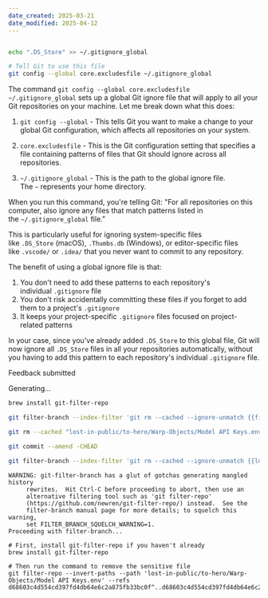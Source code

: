```yaml
---
date_created: 2025-03-21
date_modified: 2025-04-12
---
```


```bash

echo ".DS_Store" >> ~/.gitignore_global

# Tell Git to use this file 
git config --global core.excludesfile ~/.gitignore_global
```

The command `git config --global core.excludesfile ~/.gitignore_global` sets up a global Git ignore file that will apply to all your Git repositories on your machine. Let me break down what this does:

1. `git config --global` - This tells Git you want to make a change to your global Git configuration, which affects all repositories on your system.
    
2. `core.excludesfile` - This is the Git configuration setting that specifies a file containing patterns of files that Git should ignore across all repositories.
    
3. `~/.gitignore_global` - This is the path to the global ignore file. The `~` represents your home directory.
    

When you run this command, you're telling Git: "For all repositories on this computer, also ignore any files that match patterns listed in the `~/.gitignore_global` file."

This is particularly useful for ignoring system-specific files like `.DS_Store` (macOS), `.Thumbs.db` (Windows), or editor-specific files like `.vscode/` or `.idea/` that you never want to commit to any repository.

The benefit of using a global ignore file is that:

1. You don't need to add these patterns to each repository's individual `.gitignore` file
2. You don't risk accidentally committing these files if you forget to add them to a project's `.gitignore`
3. It keeps your project-specific `.gitignore` files focused on project-related patterns

In your case, since you've already added `.DS_Store` to this global file, Git will now ignore all `.DS_Store` files in all your repositories automatically, without you having to add this pattern to each repository's individual `.gitignore` file.

Feedback submitted

Generating...

```bash
brew install git-filter-repo
```

```bash
git filter-branch --index-filter 'git rm --cached --ignore-unmatch {{file_path}}' {{commit_hash}}^..{{commit_hash}}
```

```bash
git rm --cached "lost-in-public/to-hero/Warp-Objects/Model API Keys.env"
```

```bash
git commit --amend -CHEAD
```


```bash
git filter-branch --index-filter 'git rm --cached --ignore-unmatch {{lost-in-public/to-hero/Warp-Objects/Model API Keys.env}}' {{d68603c4d554cd397fd4db64e6c2a875fb33bc0f}}^..{{d68603c4d554cd397fd4db64e6c2a875fb33bc0f}}
```

```
WARNING: git-filter-branch has a glut of gotchas generating mangled history
	 rewrites.  Hit Ctrl-C before proceeding to abort, then use an
	 alternative filtering tool such as 'git filter-repo'
	 (https://github.com/newren/git-filter-repo/) instead.  See the
	 filter-branch manual page for more details; to squelch this warning,
	 set FILTER_BRANCH_SQUELCH_WARNING=1.
Proceeding with filter-branch...
```

```
# First, install git-filter-repo if you haven't already
brew install git-filter-repo

# Then run the command to remove the sensitive file
git filter-repo --invert-paths --path 'lost-in-public/to-hero/Warp-Objects/Model API Keys.env' --refs d68603c4d554cd397fd4db64e6c2a875fb33bc0f^..d68603c4d554cd397fd4db64e6c2a875fb33bc0f
```
